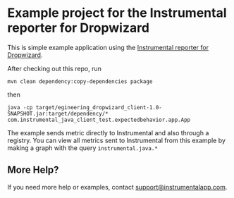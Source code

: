 # Example project for the Instrumental reporter for Dropwizard
This is simple example application using the [Instrumental reporter for Dropwizard](https://github.com/egineering-llc/metrics-instrumental).

After checking out this repo, run

`mvn clean dependency:copy-dependencies package`

then

```
java -cp target/egineering_dropwizard_client-1.0-SNAPSHOT.jar:target/dependency/* com.instrumental_java_client_test.expectedbehavior.app.App
```

The example sends metric directly to Instrumental and also through a registry. You can view all metrics sent to Instrumental from this example by making a graph with the query `instrumental.java.*`

## More Help?
If you need more help or examples, contact [support@instrumentalapp.com](support@instrumentalapp.com).
